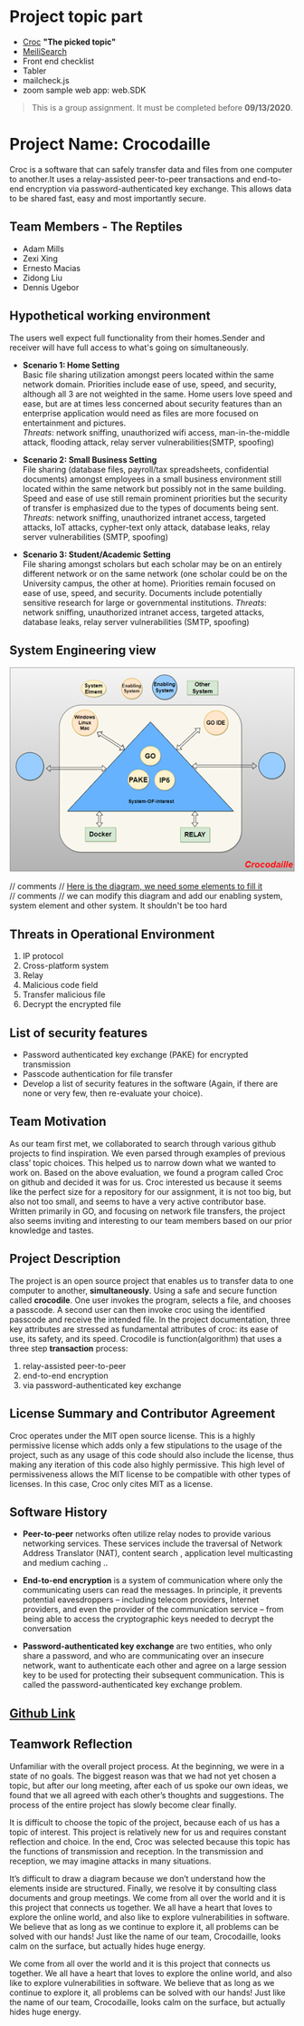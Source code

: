 # Project topic part 
* [Croc](https://github.com/schollz/croc) **"The picked topic"**
* [MeiliSearch](https://github.com/meilisearch/MeiliSearch)
* Front end checklist
* Tabler
* mailcheck.js
* zoom sample web app: web.SDK




> This is a group assignment. It must be completed before **09/13/2020**.
# Project Name: **Crocodaille**
Croc is a software that can safely transfer data and files from one computer to another.It uses a relay-assisted peer-to-peer transactions and end-to-end encryption via password-authenticated key exchange. This allows data to be shared fast, easy and most importantly secure.

## Team Members - The Reptiles
* Adam Mills
* Zexi Xing
* Ernesto Macias
* Zidong Liu
* Dennis Ugebor
 
## Hypothetical working environment
The users well expect full functionality from their homes.Sender and receiver will  have full access to what's going on simultaneously. 

* **Scenario 1: Home Setting**  
  Basic file sharing utilization amongst peers located within the same network domain.  Priorities include ease of use, speed, and security, although all 3 are not weighted in     the same. Home users love speed and ease, but are at times less concerned about security features than an enterprise application would need as files are more focused on         entertainment and pictures.  
  _Threats_: network sniffing, unauthorized wifi access, man-in-the-middle attack, flooding attack, relay server vulnerabilities(SMTP, spoofing)  
  
* **Scenario 2: Small Business Setting**  
  File sharing (database files, payroll/tax spreadsheets, confidential documents) amongst employees in a small business environment still located within the same network but       possibly not in the same building.  Speed and ease of use still remain prominent priorities but the security of transfer is emphasized due to the types of documents being       sent. 
  _Threats_: network sniffing, unauthorized intranet access, targeted attacks, IoT attacks, cypher-text only attack, database leaks, relay server vulnerabilities (SMTP,           spoofing)  
  
* **Scenario 3: Student/Academic Setting**  
  File sharing amongst scholars but each scholar may be on an entirely different network or on the same network (one scholar could be on the University campus, the other at       home). Priorities remain focused on ease of use, speed, and security. Documents include potentially sensitive research for large or governmental institutions. 
  _Threats_: network sniffing, unauthorized intranet access, targeted attacks, database leaks, relay server vulnerabilities (SMTP, spoofing)

 
 
## System Engineering view 

![System Engineering View](image/Eview.png)



// comments // [Here is the diagram, we need some elements to fill it](https://app.diagrams.net/#G1dM6GIznB1-VK59FLAiuCRJD4FGg0EHIf)  
// comments // we can modify this diagram and add our enabling system, system element and other system. It shouldn't be too hard
 

## Threats in Operational Environment
                    
1. IP protocol
2. Cross-platform system
3. Relay
4. Malicious code field
5. Transfer malicious file
6. Decrypt the encrypted file


## List of security features 

* Password authenticated key exchange (PAKE) for encrypted transmission
* Passcode authentication for file transfer
* Develop a list of security features in the software (Again, if there are none or very few, then re-evaluate your choice). 


## Team Motivation

As our team first met, we collaborated to search through various github projects to find inspiration.  We even parsed through examples of previous class’ topic choices.  This helped us to narrow down what we wanted to work on. Based on the above evaluation, we found a program called Croc on github and decided it was for us.  Croc interested us because it seems like the perfect size for a repository for our assignment, it is not too big, but also not too small, and seems to have a very active contributor base.  Written primarily in GO, and focusing on network file transfers, the project also seems inviting and interesting to our team members based on our prior knowledge and tastes.

## Project Description 

The project is an open source project that enables us to transfer data to one computer to another, **simultaneously**. Using a safe and secure function called **crocodile**. One user invokes the program, selects a file, and chooses a passcode. A second user can then invoke croc using the identified passcode and receive the intended file.  In the project documentation, three key attributes are stressed as fundamental attributes of croc: its ease of use, its safety, and its speed. Crocodile is function(algorithm) that uses a three step **transaction** process:
1. relay-assisted peer-to-peer 
2. end-to-end encryption 
3. via password-authenticated key exchange
 
 
## License Summary and Contributor Agreement

Croc operates under the MIT open source license. This is a highly permissive license which adds only a few stipulations to the usage of the project, such as any usage of this code should also include the license, thus making any iteration of this code also highly permissive. This high level of permissiveness allows the MIT license to be compatible with other types of licenses. In this case, Croc only cites MIT as a license. 
 
## Software History 
* **Peer-to-peer** networks often utilize relay nodes to provide various networking services. These services include the traversal of Network Address Translator (NAT), content     search , application level multicasting and medium caching ..

* **End-to-end encryption** is a system of communication where only the communicating users can read the messages. In principle, it prevents potential eavesdroppers – including   telecom providers, Internet providers, and even the provider of the communication service – from being able to access the cryptographic keys needed to decrypt the conversation

* **Password-authenticated key exchange** are two entities, who only share a password, and who are communicating over an insecure network, want to authenticate each other and     agree on a large session key to be used for protecting their subsequent communication. This is called the password-authenticated key exchange problem.
 
## [Github Link](https://github.com/ZexiXin/CYBR8420.git)


 
## Teamwork Reflection

Unfamiliar with the overall project process. At the beginning, we were in a state of no goals. The biggest reason was that we had not yet chosen a topic, but after our long meeting, after each of us spoke our own ideas, we found that we all agreed with each other’s thoughts and suggestions. The process of the entire project has slowly become clear finally.

It is difficult to choose the topic of the project, because each of us has a topic of interest. This project is relatively new for us and requires constant reflection and choice. In the end, Croc was selected because this topic has the functions of transmission and reception. In the transmission and reception, we may imagine attacks in many situations.

It’s difficult to draw a diagram because we don’t understand how the elements inside are structured. Finally, we resolve it by consulting class documents and group meetings.
We come from all over the world and it is this project that connects us together. We all have a heart that loves to explore the online world, and also like to explore vulnerabilities in software. We believe that as long as we continue to explore it, all problems can be solved with our hands! Just like the name of our team, Crocodaille, looks calm on the surface, but actually hides huge energy.

We come from all over the world and it is this project that connects us together. We all have a heart that loves to explore the online world, and also like to explore vulnerabilities in software. We believe that as long as we continue to explore it, all problems can be solved with our hands! Just like the name of our team, Crocodaille, looks calm on the surface, but actually hides huge energy.


